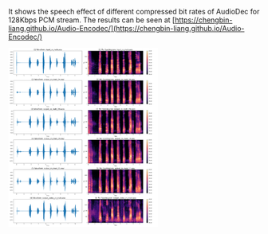 It shows the speech effect of different compressed bit rates of AudioDec for 128Kbps PCM stream. The results can be seen at [https://chengbin-liang.github.io/Audio-Encodec/](https://chengbin-liang.github.io/Audio-Encodec/)

<img src="figure/combined_waveform_melspectrogram.png" alt="Speech Effect at Different Compressed Bit Rates" width="300" height="360">

